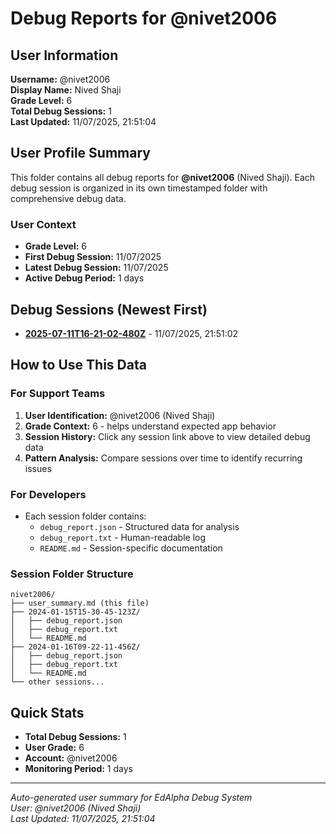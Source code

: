 # Debug Reports for @nivet2006

## User Information

**Username:** @nivet2006  
**Display Name:** Nived  Shaji  
**Grade Level:** 6  
**Total Debug Sessions:** 1  
**Last Updated:** 11/07/2025, 21:51:04

## User Profile Summary

This folder contains all debug reports for **@nivet2006** (Nived  Shaji). Each debug session is organized in its own timestamped folder with comprehensive debug data.

### User Context
- **Grade Level:** 6
- **First Debug Session:** 11/07/2025
- **Latest Debug Session:** 11/07/2025
- **Active Debug Period:** 1 days

## Debug Sessions (Newest First)

- **[2025-07-11T16-21-02-480Z](2025-07-11T16-21-02-480Z/)** - 11/07/2025, 21:51:02

## How to Use This Data

### For Support Teams
1. **User Identification:** @nivet2006 (Nived  Shaji)
2. **Grade Context:** 6 - helps understand expected app behavior
3. **Session History:** Click any session link above to view detailed debug data
4. **Pattern Analysis:** Compare sessions over time to identify recurring issues

### For Developers
- Each session folder contains:
  - `debug_report.json` - Structured data for analysis
  - `debug_report.txt` - Human-readable log
  - `README.md` - Session-specific documentation

### Session Folder Structure
```
nivet2006/
├── user_summary.md (this file)
├── 2024-01-15T15-30-45-123Z/
│   ├── debug_report.json
│   ├── debug_report.txt
│   └── README.md
├── 2024-01-16T09-22-11-456Z/
│   ├── debug_report.json
│   ├── debug_report.txt
│   └── README.md
└── other sessions...
```

## Quick Stats

- **Total Debug Sessions:** 1
- **User Grade:** 6
- **Account:** @nivet2006
- **Monitoring Period:** 1 days

---
*Auto-generated user summary for EdAlpha Debug System*  
*User: @nivet2006 (Nived  Shaji)*  
*Last Updated: 11/07/2025, 21:51:04*
